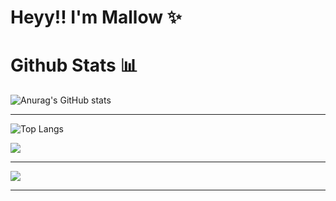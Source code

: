 # Heyy!! I'm Mallow ✨



# Github Stats 📊

![Anurag's GitHub stats](https://github-readme-stats.vercel.app/api?username=malfurra&show_icons=true&theme=tokyonight)

___
![Top Langs](https://github-readme-stats.vercel.app/api/top-langs/?username=malfurra&langs_count=8&theme=tokyonight)


![](https://github-readme-streak-stats.herokuapp.com/?user=malfurra&theme=tokyonight&hide_border=true)<br/>
___
![](http://github-profile-summary-cards.vercel.app/api/cards/profile-details?username=malfurra&theme=tokyonight)
___